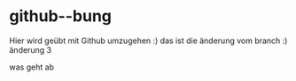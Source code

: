 # github--bung
Hier wird geübt mit Github umzugehen :)
das ist die änderung vom branch :)
änderung 3

was geht ab
